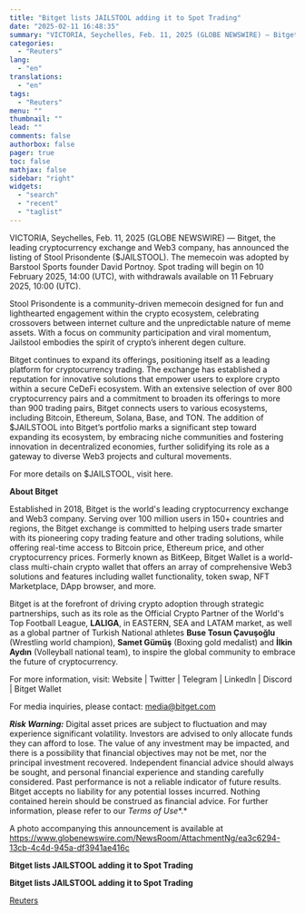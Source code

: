 ```yaml
---
title: "Bitget lists JAILSTOOL adding it to Spot Trading"
date: "2025-02-11 16:48:35"
summary: "VICTORIA, Seychelles, Feb. 11, 2025 (GLOBE NEWSWIRE) — Bitget, the leading cryptocurrency exchange and Web3 company, has announced the listing of Stool Prisondente ($JAILSTOOL). The memecoin was adopted by Barstool Sports founder David Portnoy. Spot trading will begin on 10 February 2025, 14:00 (UTC), with withdrawals available on 11 February..."
categories:
  - "Reuters"
lang:
  - "en"
translations:
  - "en"
tags:
  - "Reuters"
menu: ""
thumbnail: ""
lead: ""
comments: false
authorbox: false
pager: true
toc: false
mathjax: false
sidebar: "right"
widgets:
  - "search"
  - "recent"
  - "taglist"
---
```


VICTORIA, Seychelles, Feb. 11, 2025 (GLOBE NEWSWIRE) — Bitget, the leading cryptocurrency exchange and Web3 company, has announced the listing of Stool Prisondente ($JAILSTOOL). The memecoin was adopted by Barstool Sports founder David Portnoy. Spot trading will begin on 10 February 2025, 14:00 (UTC), with withdrawals available on 11 February 2025, 10:00 (UTC).

Stool Prisondente is a community-driven memecoin designed for fun and lighthearted engagement within the crypto ecosystem, celebrating crossovers between internet culture and the unpredictable nature of meme assets. With a focus on community participation and viral momentum, Jailstool embodies the spirit of crypto’s inherent degen culture.

Bitget continues to expand its offerings, positioning itself as a leading platform for cryptocurrency trading. The exchange has established a reputation for innovative solutions that empower users to explore crypto within a secure CeDeFi ecosystem. With an extensive selection of over 800 cryptocurrency pairs and a commitment to broaden its offerings to more than 900 trading pairs, Bitget connects users to various ecosystems, including Bitcoin, Ethereum, Solana, Base, and TON. The addition of $JAILSTOOL into Bitget’s portfolio marks a significant step toward expanding its ecosystem, by embracing niche communities and fostering innovation in decentralized economies, further solidifying its role as a gateway to diverse Web3 projects and cultural movements.

For more details on $JAILSTOOL, visit here.

**About Bitget**

Established in 2018, Bitget is the world's leading cryptocurrency exchange and Web3 company. Serving over 100 million users in 150+ countries and regions, the Bitget exchange is committed to helping users trade smarter with its pioneering copy trading feature and other trading solutions, while offering real-time access to Bitcoin price, Ethereum price, and other cryptocurrency prices. Formerly known as BitKeep, Bitget Wallet is a world-class multi-chain crypto wallet that offers an array of comprehensive Web3 solutions and features including wallet functionality, token swap, NFT Marketplace, DApp browser, and more.

Bitget is at the forefront of driving crypto adoption through strategic partnerships, such as its role as the Official Crypto Partner of the World's Top Football League, **LALIGA**, in EASTERN, SEA and LATAM market, as well as a global partner of Turkish National athletes **Buse Tosun Çavuşoğlu** (Wrestling world champion), **Samet Gümüş** (Boxing gold medalist) and **İlkin Aydın** (Volleyball national team), to inspire the global community to embrace the future of cryptocurrency.

For more information, visit: Website | Twitter | Telegram | LinkedIn | Discord | Bitget Wallet

For media inquiries, please contact: media@bitget.com

***Risk Warning:*** Digital asset prices are subject to fluctuation and may experience significant volatility. Investors are advised to only allocate funds they can afford to lose. The value of any investment may be impacted, and there is a possibility that financial objectives may not be met, nor the principal investment recovered. Independent financial advice should always be sought, and personal financial experience and standing carefully considered. Past performance is not a reliable indicator of future results. Bitget accepts no liability for any potential losses incurred. Nothing contained herein should be construed as financial advice. For further information, please refer to our *Terms of Use**.*

A photo accompanying this announcement is available at https://www.globenewswire.com/NewsRoom/AttachmentNg/ea3c6294-13cb-4c4d-945a-df3941ae416c

**Bitget lists JAILSTOOL adding it to Spot Trading**

**Bitget lists JAILSTOOL adding it to Spot Trading**

[Reuters](https://www.tradingview.com/news/reuters.com,2025-02-11:newsml_GNX2QblYJ:0-bitget-lists-jailstool-adding-it-to-spot-trading/)
